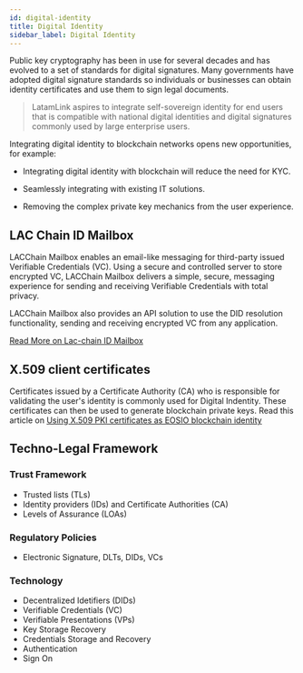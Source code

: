```yaml
---
id: digital-identity
title: Digital Identity
sidebar_label: Digital Identity
---
```


Public key cryptography has been in use for several decades and has evolved to a set of standards for digital signatures. Many governments have adopted digital signature standards so individuals or businesses can obtain identity certificates and use them to sign legal documents.

> LatamLink aspires to integrate self-sovereign identity for end users that is compatible with national digital identities and digital signatures commonly used by large enterprise users.

Integrating digital identity to blockchain networks opens new opportunities, for example:

- Integrating digital identity with blockchain will reduce the need for KYC.

- Seamlessly integrating with existing IT solutions.

- Removing the complex private key mechanics from the user experience.

## LAC Chain ID Mailbox

LACChain Mailbox enables an email-like messaging for third-party issued Verifiable Credentials (VC). Using a secure and controlled server to store encrypted VC, LACChain Mailbox delivers a simple, secure, messaging experience for sending and receiving Verifiable Credentials with total privacy.

LACChain Mailbox also provides an API solution to use the DID resolution functionality, sending and receiving encrypted VC from any application.

[Read More on Lac-chain ID Mailbox](https://github.com/lacchain/id-mailbox)

## X.509 client certificates

Certificates issued by a Certificate Authority (CA) who is responsible for validating the user's identity is commonly used for Digital Indentity. These certificates can then be used to generate blockchain private keys. Read this article on [Using X.509 PKI certificates as EOSIO blockchain identity](https://github.com/cc32d9/cc32d9_ideas_for_EOSIO/blob/master/X509_Certificates_as_EOSIO_id.md)

## Techno-Legal Framework

### Trust Framework

- Trusted lists (TLs)
- Identity providers (IDs) and Certificate Authorities (CA)
- Levels of Assurance (LOAs)

### Regulatory Policies

- Electronic Signature, DLTs, DIDs, VCs

### Technology

- Decentralized Idetifiers (DIDs)
- Verifiable Credentials (VC)
- Verifiable Presentations (VPs)
- Key Storage Recovery
- Credentials Storage and Recovery
- Authentication
- Sign On
